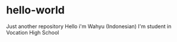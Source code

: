 # hello-world
Just another repository
Hello i'm Wahyu (Indonesian)
I'm student in Vocation High School
